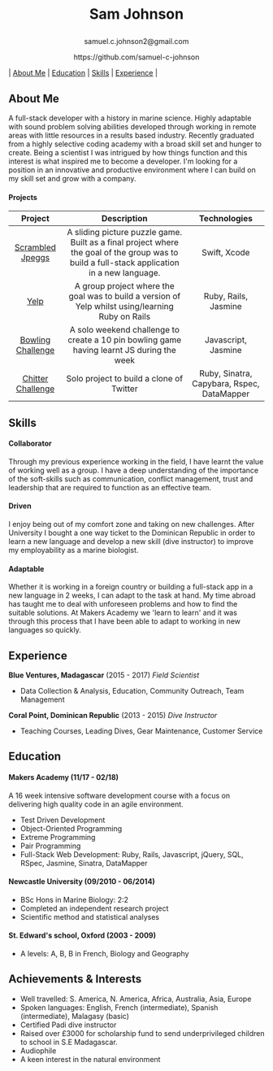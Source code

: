 # <p align="center"> Sam Johnson </p>
<p align="center"> samuel.c.johnson2@gmail.com
<p align="center"> https://github.com/samuel-c-johnson


| [About Me](#about-Me) | [Education](#education) | [Skills](#skills) | [Experience](#experience) |


## About Me
A full-stack developer with a history in marine science. Highly
adaptable with sound problem solving abilities developed through working in remote areas with little resources in a results based industry. Recently graduated from a highly selective coding academy with a broad skill set and hunger to create. Being a scientist I was intrigued by how things function and this interest is what inspired me to become a developer.
I'm looking for a position in an innovative and productive environment where I can build on my skill set and grow with a company.


#### Projects
|  Project  |      Description    |  Technologies |
| :---------: | :-----------------: | :-----------: |
|  [Scrambled Jpeggs](https://github.com/samuel-c-johnson/Scrambled-Jpeggs) | A sliding picture puzzle game. Built as a final project where the goal of the group was to build a full-stack application in a new language.  | Swift, Xcode |
|   [Yelp](https://github.com/samuel-c-johnson/rails-yelp)  | A group project where the goal was to build a version of Yelp whilst using/learning Ruby on Rails | Ruby, Rails, Jasmine |
|  [Bowling Challenge](https://github.com/samuel-c-johnson/bowling-challenge)  | A solo weekend challenge to create a 10 pin bowling game having learnt JS during the week | Javascript, Jasmine |
| [Chitter Challenge](https://github.com/samuel-c-johnson/chitter-challenge) | Solo project to build a clone of Twitter | Ruby, Sinatra, Capybara, Rspec, DataMapper |


## Skills

#### Collaborator

Through my previous experience working in the field, I have learnt the value of working well as a group. I have a deep understanding of the importance of the soft-skills such as communication, conflict management, trust and leadership that are required to function as an effective team.


#### Driven

I enjoy being out of my comfort zone and taking on new challenges. After University I bought a one way ticket to the Dominican Republic in order to learn a new language and develop a new skill (dive instructor) to improve my employability as a marine biologist.

#### Adaptable

Whether it is working in a foreign country or building a full-stack app in a new language in 2 weeks, I can adapt to the task at hand. My time abroad has taught me to deal with unforeseen problems and how to find the suitable solutions. At Makers Academy we 'learn to learn' and it was through this process that I have been able to adapt to working in new languages so quickly.

## Experience

**Blue Ventures, Madagascar** (2015 - 2017) *Field Scientist*   
+ Data Collection & Analysis, Education, Community Outreach, Team Management

**Coral Point, Dominican Republic** (2013 - 2015) *Dive Instructor*
+ Teaching Courses, Leading Dives, Gear Maintenance, Customer Service


## Education

#### Makers Academy (11/17 - 02/18)
A 16 week intensive software development course with a focus on delivering high quality code in an agile environment.

- Test Driven Development
- Object-Oriented Programming
- Extreme Programming
- Pair Programming
- Full-Stack Web Development: Ruby, Rails, Javascript, jQuery, SQL, RSpec, Jasmine, Sinatra, DataMapper

#### Newcastle University (09/2010 - 06/2014)

- BSc Hons in Marine Biology: 2:2
- Completed an independent research project
- Scientific method and statistical analyses

#### St. Edward's school, Oxford (2003 - 2009)
- A levels: A, B, B in French, Biology and Geography



## Achievements & Interests
+ Well travelled: S. America, N. America, Africa, Australia, Asia, Europe
+ Spoken languages: English, French (intermediate), Spanish (intermediate), Malagasy (basic)
+ Certified Padi dive instructor
+ Raised over £3000 for scholarship fund to send underprivileged children to school in S.E Madagascar.
+ Audiophile
+ A keen interest in the natural environment
